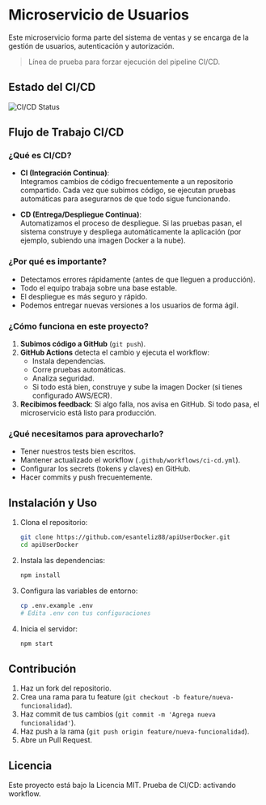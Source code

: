 # Microservicio de Usuarios

Este microservicio forma parte del sistema de ventas y se encarga de la gestión de usuarios, autenticación y autorización.

> Línea de prueba para forzar ejecución del pipeline CI/CD.

## Estado del CI/CD
![CI/CD Status](https://github.com/esanteliz88/apiUserDocker/actions/workflows/ci-cd.yml/badge.svg)

## Flujo de Trabajo CI/CD

### ¿Qué es CI/CD?

- **CI (Integración Continua)**:  
  Integramos cambios de código frecuentemente a un repositorio compartido. Cada vez que subimos código, se ejecutan pruebas automáticas para asegurarnos de que todo sigue funcionando.

- **CD (Entrega/Despliegue Continua)**:  
  Automatizamos el proceso de despliegue. Si las pruebas pasan, el sistema construye y despliega automáticamente la aplicación (por ejemplo, subiendo una imagen Docker a la nube).

### ¿Por qué es importante?

- Detectamos errores rápidamente (antes de que lleguen a producción).
- Todo el equipo trabaja sobre una base estable.
- El despliegue es más seguro y rápido.
- Podemos entregar nuevas versiones a los usuarios de forma ágil.

### ¿Cómo funciona en este proyecto?

1. **Subimos código a GitHub** (`git push`).
2. **GitHub Actions** detecta el cambio y ejecuta el workflow:
   - Instala dependencias.
   - Corre pruebas automáticas.
   - Analiza seguridad.
   - Si todo está bien, construye y sube la imagen Docker (si tienes configurado AWS/ECR).
3. **Recibimos feedback**: Si algo falla, nos avisa en GitHub. Si todo pasa, el microservicio está listo para producción.

### ¿Qué necesitamos para aprovecharlo?

- Tener nuestros tests bien escritos.
- Mantener actualizado el workflow (`.github/workflows/ci-cd.yml`).
- Configurar los secrets (tokens y claves) en GitHub.
- Hacer commits y push frecuentemente.

## Instalación y Uso

1. Clona el repositorio:
   ```bash
   git clone https://github.com/esanteliz88/apiUserDocker.git
   cd apiUserDocker
   ```

2. Instala las dependencias:
   ```bash
   npm install
   ```

3. Configura las variables de entorno:
   ```bash
   cp .env.example .env
   # Edita .env con tus configuraciones
   ```

4. Inicia el servidor:
   ```bash
   npm start
   ```

## Contribución

1. Haz un fork del repositorio.
2. Crea una rama para tu feature (`git checkout -b feature/nueva-funcionalidad`).
3. Haz commit de tus cambios (`git commit -m 'Agrega nueva funcionalidad'`).
4. Haz push a la rama (`git push origin feature/nueva-funcionalidad`).
5. Abre un Pull Request.

## Licencia

Este proyecto está bajo la Licencia MIT.    Prueba de CI/CD: activando workflow.